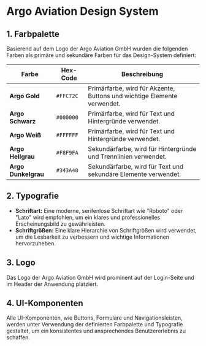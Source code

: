# Argo Aviation Design System

## 1. Farbpalette

Basierend auf dem Logo der Argo Aviation GmbH wurden die folgenden Farben als primäre und sekundäre Farben für das Design-System definiert:

| Farbe | Hex-Code | Beschreibung |
|---|---|---|
| **Argo Gold** | `#FFC72C` | Primärfarbe, wird für Akzente, Buttons und wichtige Elemente verwendet. |
| **Argo Schwarz** | `#000000` | Primärfarbe, wird für Text und Hintergründe verwendet. |
| **Argo Weiß** | `#FFFFFF` | Primärfarbe, wird für Text und Hintergründe verwendet. |
| **Argo Hellgrau** | `#F8F9FA` | Sekundärfarbe, wird für Hintergründe und Trennlinien verwendet. |
| **Argo Dunkelgrau**| `#343A40` | Sekundärfarbe, wird für Text und sekundäre Elemente verwendet. |

## 2. Typografie

* **Schriftart:** Eine moderne, serifenlose Schriftart wie "Roboto" oder "Lato" wird empfohlen, um ein klares und professionelles Erscheinungsbild zu gewährleisten.
* **Schriftgrößen:** Eine klare Hierarchie von Schriftgrößen wird verwendet, um die Lesbarkeit zu verbessern und wichtige Informationen hervorzuheben.

## 3. Logo

Das Logo der Argo Aviation GmbH wird prominent auf der Login-Seite und im Header der Anwendung platziert.

## 4. UI-Komponenten

Alle UI-Komponenten, wie Buttons, Formulare und Navigationsleisten, werden unter Verwendung der definierten Farbpalette und Typografie gestaltet, um ein konsistentes und ansprechendes Benutzererlebnis zu schaffen.
